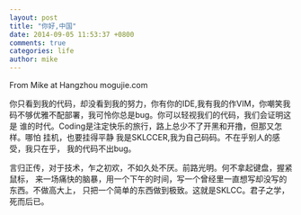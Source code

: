 ```yaml
---
layout: post
title: "你好,中国"
date: 2014-09-05 11:53:37 +0800
comments: true
categories: life
author: mike
---
```


From Mike at Hangzhou mogujie.com

你只看到我的代码，却没看到我的努力，你有你的IDE,我有我的作VIM，你嘲笑我
码不够优雅不配部署，我可怜你总是bug。你可以轻视我们的代码，我们会证明这是
谁的时代。Coding是注定快乐的旅行，路上总少不了开黑和开撸，但那又怎样。哪怕
挂机，也要挂得平静 我是SKLCCER,我为自己码码。不在乎别人的感受，我只在乎，
我的代码不出bug。

言归正传，对于技术，乍之初欢，不如久处不厌。前路光明。何不拿起键盘，握紧鼠标，
来一场痛快的脑暴，用一个下午的时间，写一个曾经里一直想写却没写的东西。不做高大上，
只把一个简单的东西做到极致。这就是SKLCC。君子之学，死而后已。


